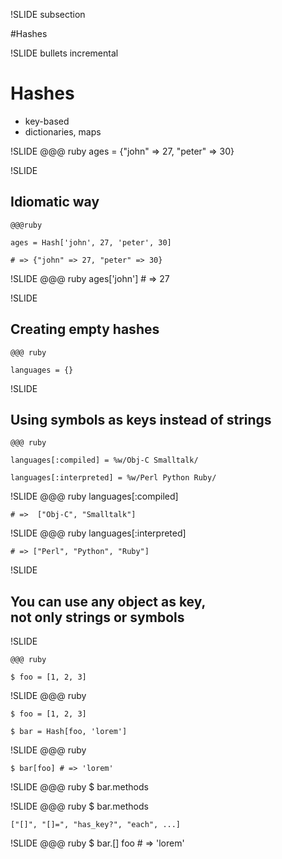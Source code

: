 !SLIDE subsection

#Hashes

!SLIDE bullets incremental

# Hashes

* key-based
* dictionaries, maps

!SLIDE
    @@@ ruby
    ages = {"john" => 27, "peter" => 30}

!SLIDE

## Idiomatic way
    
    @@@ruby
    
    ages = Hash['john', 27, 'peter', 30]
    
    # => {"john" => 27, "peter" => 30}
    
!SLIDE
    @@@ ruby
    ages['john'] # => 27

!SLIDE

## Creating empty hashes
    @@@ ruby
    
    languages = {}

!SLIDE

## Using symbols as keys instead of strings
    @@@ ruby
    
    languages[:compiled] = %w/Obj-C Smalltalk/
    
    languages[:interpreted] = %w/Perl Python Ruby/

!SLIDE
    @@@ ruby
    languages[:compiled]
    
    # =>  ["Obj-C", "Smalltalk"]

!SLIDE
    @@@ ruby
    languages[:interpreted]
    
    # => ["Perl", "Python", "Ruby"]

!SLIDE
## You can use any object as key, <br />not only strings or symbols

!SLIDE

    @@@ ruby
    
    $ foo = [1, 2, 3]

!SLIDE
    @@@ ruby

    $ foo = [1, 2, 3]
    
    $ bar = Hash[foo, 'lorem']

!SLIDE
    @@@ ruby

    $ bar[foo] # => 'lorem'

!SLIDE
    @@@ ruby
    $ bar.methods

!SLIDE
    @@@ ruby
    $ bar.methods

    ["[]", "[]=", "has_key?", "each", ...]

!SLIDE
    @@@ ruby
    $ bar.[] foo # => 'lorem'